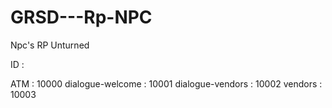 # GRSD---Rp-NPC
Npc's RP Unturned

ID :

ATM : 10000
dialogue-welcome : 10001
dialogue-vendors : 10002
vendors : 10003
